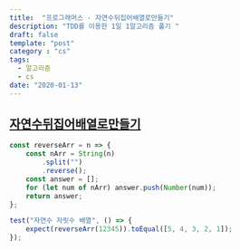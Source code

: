 ```yaml
---
title:  "프로그래머스 - 자연수뒤집어배열로만들기"
description: "TDD를 이용한 1일 1알고리즘 풀기 "
draft: false
template: "post"
category : "cs" 
tags:
  - 알고리즘
  - cs
date: "2020-01-13"
---
```

## [자연수뒤집어배열로만들기](https://programmers.co.kr/learn/courses/30/lessons/12932)

```js
const reverseArr = n => {
    const nArr = String(n)
        .split("")
        .reverse();
    const answer = [];
    for (let num of nArr) answer.push(Number(num));
    return answer;
};

test("자연수 자릿수 배열", () => {
    expect(reverseArr(12345)).toEqual([5, 4, 3, 2, 1]);
});
```
